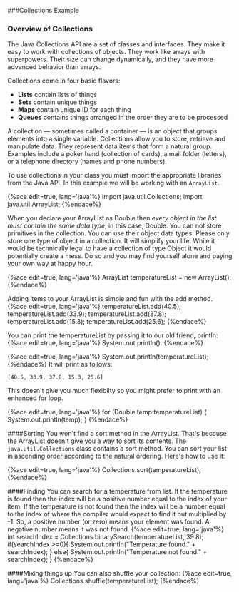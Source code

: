 <!--djw:done-->
###Collections Example
### Overview of Collections
The Java Collections API are a set of classes and interfaces. They make it easy to work with collections of objects. They work like arrays with superpowers. Their size can change dynamically, and they have more advanced behavior than arrays.

Collections come in four basic flavors:
* **Lists** contain lists of things
* **Sets** contain unique things
* **Maps** contain unique ID for each thing
* **Queues** contains things arranged in the order they are to be processed

A collection — sometimes called a container — is an object that groups elements into a single variable. Collections allow you to store, retrieve and manipulate data. They represent data items that form a natural group. Examples include a poker hand (collection of cards), a mail folder (letters), or a telephone directory (names and phone numbers). 

To use collections in your class you must import the appropriate libraries from the Java API. In this example we will be working with an ```ArrayList```.

{%ace edit=true, lang='java'%}
import java.util.Collections;
import java.util.ArrayList;
{%endace%}

When you declare your ArrayList as Double then *every object in the list must contain the same data type*, in this case, Double. You can not store primitives in the collection. You can use their object data types. Please only store one type of object in a collection. It will simplify your life. While it would be technically legal to have a collection of type Object it would potentially create a mess. Do so and you may find yourself alone and paying your own way at happy hour.

{%ace edit=true, lang='java'%}
ArrayList<Double> temperatureList = new ArrayList<Double>();
{%endace%}


Adding items to your ArrayList is simple and fun with the add method.
{%ace edit=true, lang='java'%}
temperatureList.add(40.5);
temperatureList.add(33.9);
temperatureList.add(37.8);
temperatureList.add(15.3);
temperatureList.add(25.6); 
{%endace%}


You can print the temperatureList by passing it to our old friend, println:
{%ace edit=true, lang='java'%}
System.out.println().
{%endace%}

{%ace edit=true, lang='java'%}
System.out.println(temperatureList);
{%endace%}
It will print as follows:
```
[40.5, 33.9, 37.8, 15.3, 25.6]
```

This doesn't give you much flexibilty so you might prefer to print with an enhanced for loop. 

{%ace edit=true, lang='java'%}
for (Double temp:temperatureList)
 {
 System.out.println(temp);
 }
{%endace%}

####Sorting
You won't find a sort method in the ArrayList. That's because the ArrayList doesn't give you a way to sort its contents. The ```java.util.Collections``` class contains a sort method. You can sort your list in ascending order according to the natural ordering. Here's how to use it:

{%ace edit=true, lang='java'%}
Collections.sort(temperatureList);
{%endace%}


####Finding
You can search for a temperature from list. If the temperature is found then the index will be a positive number equal to the index of your item. If the temperature is not found then the index will be a number equal to the index of where the compiler would expect to find it but multiplied by -1. So, a positive number (or zero) means your element was found. A negative number means it was not found.
{%ace edit=true, lang='java'%}
 int searchIndex = Collections.binarySearch(temperatureList, 39.8);
 if(searchIndex >=0){
     System.out.println("Temperature found." + searchIndex);
 }
 else{
     System.out.println("Temperature not found." + searchIndex);
 }
{%endace%}

####Mixing things up
You can also shuffle your collection:
{%ace edit=true, lang='java'%}
Collections.shuffle(temperatureList);
{%endace%}